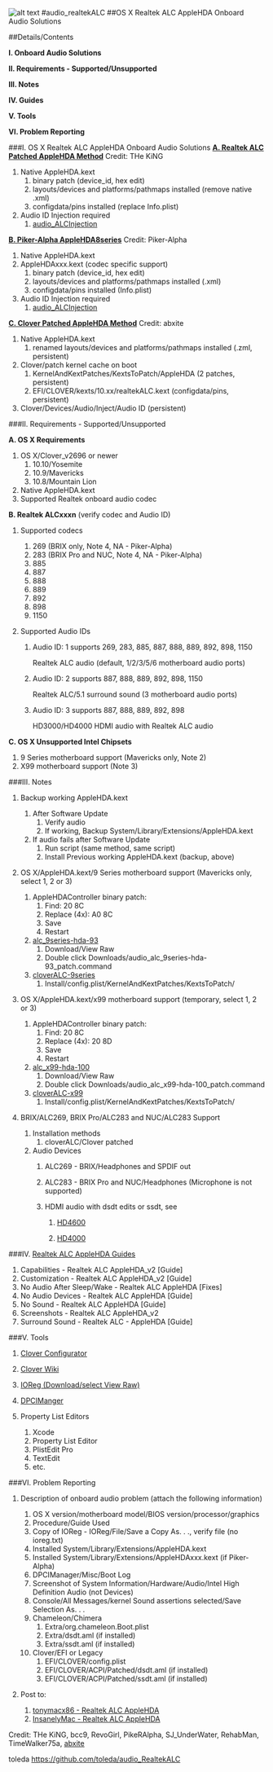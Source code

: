 ![alt text](https://github.com/toleda/audio_RealtekALC/blob/master/sound.jpeg)
#audio_realtekALC
##OS X Realtek ALC AppleHDA Onboard Audio Solutions

##Details/Contents

**I.   Onboard Audio Solutions**

**II.  Requirements - Supported/Unsupported**

**III. Notes**

**IV.  Guides**

**V.   Tools**

**VI.  Problem Reporting**

###I.   OS X Realtek ALC AppleHDA Onboard Audio Solutions
[**A. Realtek ALC Patched AppleHDA Method**](https://github.com/toleda/audio_RealtekALC)  Credit: THe KiNG

1.  Native AppleHDA.kext
    1.  binary patch (device_id, hex edit)
    2.  layouts/devices and platforms/pathmaps installed (remove native .xml)
    3.  configdata/pins installed (replace Info.plist)
2.  Audio ID Injection required
    1.  [audio_ALCInjection](https://github.com/toleda/audio_ALCInjection)

[**B. Piker-Alpha AppleHDA8series**](https://github.com/toleda/audio_pikeralphaALC)  Credit: Piker-Alpha
    
1.  Native AppleHDA.kext
2.  AppleHDAxxx.kext (codec specific support)
    1.  binary patch (device_id, hex edit)
    2.  layouts/devices and platforms/pathmaps installed (.xml)
    3.  configdata/pins installed (Info.plist)
2.  Audio ID Injection required
    1.  [audio_ALCInjection](https://github.com/toleda/audio_ALCInjection)

[**C. Clover Patched AppleHDA Method**](https://github.com/toleda/audio_CloverALC) Credit: abxite

1.  Native AppleHDA.kext
    1.  renamed layouts/devices and platforms/pathmaps installed (.zml, persistent)
2.  Clover/patch kernel cache on boot
    1.  KernelAndKextPatches/KextsToPatch/AppleHDA (2 patches, persistent)
    2.  EFI/CLOVER/kexts/10.xx/realtekALC.kext (configdata/pins, persistent)
3.  Clover/Devices/Audio/Inject/Audio ID (persistent)

###II.  Requirements - Supported/Unsupported

**A. OS X Requirements**

1.  OS X/Clover_v2696 or newer
    1.  10.10/Yosemite
    2.  10.9/Mavericks
    3.  10.8/Mountain Lion
2.  Native AppleHDA.kext
3.  Supported Realtek onboard audio codec

**B. Realtek ALCxxxn** (verify codec and Audio ID)

1.  Supported codecs
    1.  269 (BRIX only, Note 4, NA - Piker-Alpha)
    2.  283 (BRIX Pro and NUC, Note 4, NA - Piker-Alpha)
    3.  885
    4.  887
    5.  888
    6.  889
    7.  892
    8.  898
    9.  1150

2.  Supported Audio IDs

    1.  Audio ID: 1 supports 269, 283, 885, 887, 888, 889, 892, 898, 1150

        Realtek ALC audio (default, 1/2/3/5/6 motherboard audio ports)

    2.  Audio ID: 2 supports 887, 888, 889, 892, 898, 1150

        Realtek ALC/5.1 surround sound (3 motherboard audio ports)

    3.  Audio ID: 3 supports 887, 888, 889, 892, 898

        HD3000/HD4000 HDMI audio with Realtek ALC audio

**C. OS X Unsupported Intel Chipsets**

1.  9 Series motherboard support (Mavericks only, Note 2)
2.  X99 motherboard support (Note 3)

###III. Notes

1.  Backup working AppleHDA.kext

    1.  After Software Update
        1.  Verify audio
        1.  If working, Backup System/Library/Extensions/AppleHDA.kext 
    2.  If audio fails after Software Update
        1.  Run script (same method, same script)
        2.  Install Previous working AppleHDA.kext (backup, above)

2.  OS X/AppleHDA.kext/9 Series motherboard support (Mavericks only, select 1, 2 or 3)

    1.  AppleHDAController binary patch:
        1.  Find: 20 8C
        2.  Replace (4x): A0 8C
        3.  Save
        4.  Restart
    2. [alc_9series-hda-93](https://github.com/toleda/audio_RealtekALC/blob/master/audio_alc_9series-hda-93_patch.command.zip)
    	1.  Download/View Raw
    	2.  Double click Downloads/audio_alc_9series-hda-93_patch.command
    3. [cloverALC-9series](https://github.com/toleda/audio_CloverALC/blob/master/config-audio_cloverALC-9series.plist.zip)
    	1.  Install/config.plist/KernelAndKextPatches/KextsToPatch/

3.  OS X/AppleHDA.kext/x99 motherboard support (temporary, select 1, 2 or 3)
    1.  AppleHDAController binary patch:
        1.  Find: 20 8C
        2.  Replace (4x): 20 8D
        3.  Save
        4.  Restart
    2. [alc_x99-hda-100](https://github.com/toleda/audio_RealtekALC/blob/master/audio_alc_x99-hda-100_patch.command.zip)
    	1.  Download/View Raw
    	2.  Double click Downloads/audio_alc_x99-hda-100_patch.command
    3. [cloverALC-x99](https://github.com/toleda/audio_CloverALC/blob/master/config-audio_cloverALC-x99.plist.zip)
    	1.  Install/config.plist/KernelAndKextPatches/KextsToPatch/

4.  BRIX/ALC269, BRIX Pro/ALC283 and NUC/ALC283 Support

    1.  Installation methods
        1.  cloverALC/Clover patched
    2.  Audio Devices
        1.  ALC269 - BRIX/Headphones and SPDIF out
        2.  ALC283 - BRIX Pro and NUC/Headphones (Microphone is not supported)
        3.  HDMI audio with dsdt edits or ssdt, see

            1.  [HD4600](https://github.com/toleda/audio_hdmi_8series)

            2.  [HD4000](https://github.com/toleda/audio_hdmi_hd4000)

###IV. [Realtek ALC AppleHDA Guides](https://github.com/toleda/audio_ALC_guides)
1.  Capabilities - Realtek ALC AppleHDA_v2 [Guide]
2.  Customization - Realtek ALC AppleHDA_v2 [Guide]
3.  No Audio After Sleep/Wake - Realtek ALC AppleHDA [Fixes]
4.  No Audio Devices - Realtek ALC AppleHDA [Guide]
5.  No Sound - Realtek ALC AppleHDA [Guide]
6.  Screenshots - Realtek ALC AppleHDA_v2
7.  Surround Sound - Realtek ALC -  AppleHDA [Guide]

###V.   Tools

1.  [Clover Configurator](http://www.osx86.net/files/file/49-clover-configurator/)

2.  [Clover Wiki](http://clover-wiki.zetam.org/Home)

3.  [IOReg (Download/select View Raw)](https://github.com/toleda/audio_ALCInjection/blob/master/IORegistryExplorer_v2.1.zip)

4.  [DPCIManger](http://sourceforge.net/projects/dpcimanager/)

5.  Property List Editors
    1.  Xcode
    2.  Property List Editor
    3.  PlistEdit Pro
    4.  TextEdit
    5.  etc.

###VI.  Problem Reporting

1.  Description of onboard audio problem (attach the following information)

    1.  OS X version/motherboard model/BIOS version/processor/graphics
    2.  Procedure/Guide Used
    3.  Copy of IOReg - IOReg/File/Save a Copy As. . ., verify file (no ioreg.txt)
    4.  Installed System/Library/Extensions/AppleHDA.kext
    5.  Installed System/Library/Extensions/AppleHDAxxx.kext (if Piker-Alpha)
    6.  DPCIManager/Misc/Boot Log
    7.  Screenshot of System Information/Hardware/Audio/Intel High Definition
        Audio (not Devices)
    8.  Console/All Messages/kernel Sound assertions selected/Save Selection
        As. . .
    9.  Chameleon/Chimera
        1.  Extra/org.chameleon.Boot.plist
        2.  Extra/dsdt.aml (if installed)
        3.  Extra/ssdt.aml (if installed)
    10. Clover/EFI or Legacy 
        1.  EFI/CLOVER/config.plist
        2.  EFI/CLOVER/ACPI/Patched/dsdt.aml (if installed)
        3.  EFI/CLOVER/ACPI/Patched/ssdt.aml (if installed)

2.  Post to:
    1.  [tonymacx86 - Realtek ALC AppleHDA](http://www.tonymacx86.com/audio/143752-no-audio-devices-realtek-alc-applehda-guide.html#post886726)
    2.  [InsanelyMac - Realtek ALC AppleHDA](http://www.insanelymac.com/forum/topic/298819-yosemite-audio-realtek-alc-applehda/)

Credit:
THe KiNG, bcc9, RevoGirl, PikeRAlpha, SJ\_UnderWater, RehabMan, TimeWalker75a, [abxite](http://applelife.ru/threads/patchim-applehda-s-pomoschju-zagruzchika.39406/#post-353647)

toleda
https://github.com/toleda/audio_RealtekALC